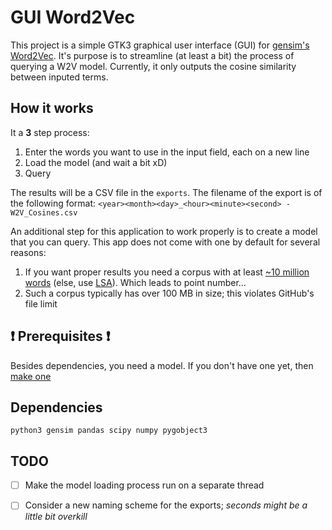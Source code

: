 # GUI Word2Vec

This project is a simple GTK3 graphical user interface (GUI) for [gensim's Word2Vec](https://radimrehurek.com/gensim/). It's purpose is to streamline (at least a bit) the process of querying a W2V model. Currently, it only outputs the cosine similarity between inputed terms.

## How it works
It a __3__ step process:
1. Enter the words you want to use in the input field, each on a new line
2. Load the model (and wait a bit xD)
3. Query

The results will be a CSV file in the `exports`. The filename of the export is of the following format: `<year><month><day>_<hour><minute><second> - W2V_Cosines.csv`

An additional step for this application to work properly is to create a model that you can query. This app does not come with one by default for several reasons:
1. If you want proper results you need a corpus with at least [~10 million words](https://arxiv.org/abs/1610.01520) (else, use [LSA](https://en.wikipedia.org/wiki/Latent_semantic_analysis)). Which leads to point number...
2. Such a corpus typically has over 100 MB in size; this violates GitHub's file limit

## :exclamation: Prerequisites :exclamation:
Besides dependencies, you need a model. If you don't have one yet, then [make one](https://rare-technologies.com/word2vec-tutorial/)

## Dependencies
```
python3 gensim pandas scipy numpy pygobject3
```

## TODO
- [ ] Make the model loading process run on a separate thread
- [ ] Consider a new naming scheme for the exports; _seconds might be a little bit overkill_

